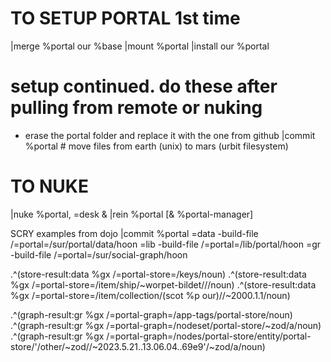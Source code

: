# TO SETUP PORTAL 1st time
|merge %portal our %base
|mount %portal
|install our %portal

# setup continued. do these after pulling from remote or nuking
- erase the portal folder and replace it with the one from github
|commit %portal # move files from earth (unix) to mars (urbit filesystem)

# TO NUKE
|nuke %portal, =desk &
|rein %portal [& %portal-manager]

SCRY examples from dojo
|commit %portal
=data -build-file /=portal=/sur/portal/data/hoon
=lib -build-file /=portal=/lib/portal/hoon
=gr -build-file /=portal=/sur/social-graph/hoon

.^(store-result:data %gx /=portal-store=/keys/noun)
.^(store-result:data %gx /=portal-store=/item/ship/~worpet-bildet///noun)
.^(store-result:data %gx /=portal-store=/item/collection/(scot %p our)//~2000.1.1/noun)

.^(graph-result:gr %gx /=portal-graph=/app-tags/portal-store/noun)
.^(graph-result:gr %gx /=portal-graph=/nodeset/portal-store/~zod/a/noun)
.^(graph-result:gr %gx /=portal-graph=/nodes/portal-store/entity/portal-store/'/other/~zod//~2023.5.21..13.06.04..69e9'/~zod/a/noun)

